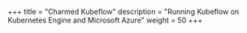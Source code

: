 +++
title = "Charmed Kubeflow"
description = "Running Kubeflow on Kubernetes Engine and Microsoft Azure"
weight = 50
+++

